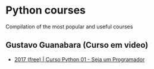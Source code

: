# Python courses
Compilation of the most popular and useful courses

## Gustavo Guanabara (Curso em video)
- [2017 (free) | Curso Python 01 - Seja um Programador](https://www.youtube.com/watch?v=S9uPNppGsGo&list=PLHz_AreHm4dlKP6QQCekuIPky1CiwmdI6)
